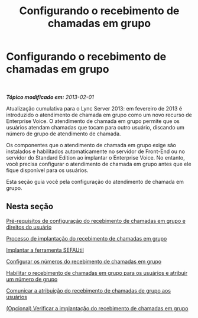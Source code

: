 ﻿---
title: Configurando o recebimento de chamadas em grupo
TOCTitle: Configurando o recebimento de chamadas em grupo
ms:assetid: b4b0a9a0-91c6-43a5-9e2b-a086caeb3f94
ms:mtpsurl: https://technet.microsoft.com/pt-br/library/JJ945645(v=OCS.15)
ms:contentKeyID: 52057714
ms.date: 05/19/2016
mtps_version: v=OCS.15
ms.translationtype: HT
---

# Configurando o recebimento de chamadas em grupo

 

_**Tópico modificado em:** 2013-02-01_

Atualização cumulativa para o Lync Server 2013: em fevereiro de 2013 é introduzido o atendimento de chamada em grupo como um novo recurso de Enterprise Voice. O atendimento de chamada em grupo permite que os usuários atendam chamadas que tocam para outro usuário, discando um número de grupo de atendimento de chamada.

Os componentes que o atendimento de chamada em grupo exige são instalados e habilitados automaticamente no servidor de Front-End ou no servidor do Standard Edition ao implantar o Enterprise Voice. No entanto, você precisa configurar o atendimento de chamada em grupo antes que ele fique disponível para os usuários.

Esta seção guia você pela configuração do atendimento de chamada em grupo.

## Nesta seção

[Pré-requisitos de configuração do recebimento de chamadas em grupo e direitos do usuário](lync-server-2013-group-call-pickup-configuration-prerequisites-and-user-rights.md)

[Processo de implantação do recebimento de chamadas em grupo](lync-server-2013-deployment-process-for-group-call-pickup.md)

[Implantar a ferramenta SEFAUtil](lync-server-2013-deploy-the-sefautil-tool.md)

[Configurar os números do recebimento de chamadas em grupo](lync-server-2013-configure-call-pickup-group-numbers.md)

[Habilitar o recebimento de chamadas em grupo para os usuários e atribuir um número de grupo](lync-server-2013-enable-group-call-pickup-for-users-and-assign-a-group-number.md)

[Comunicar a atribuição do recebimento de chamadas de grupo aos usuários](lync-server-2013-communicate-group-call-pickup-assignment-to-users.md)

[(Opcional) Verificar a implantação do recebimento de chamadas em grupo](lync-server-2013-optional-verify-the-group-call-pickup-deployment.md)

